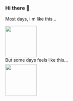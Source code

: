 ### Hi there 👋  

<!--
**sashapoulain/SashaPoulain** is a ✨ _special_ ✨ repository because its `README.md` (this file) appears on your GitHub profile.

Here are some ideas to get you started:

- 🔭 I’m currently working on ...
- 🌱 I’m currently learning ...
- 👯 I’m looking to collaborate on ...
- 🤔 I’m looking for help with ...
- 💬 Ask me about ...
- 📫 How to reach me: ...
- 😄 Pronouns: ...
- ⚡ Fun fact: ...
-->
Most days, i m like this...
<div id="header1">
  <img src="https://media.giphy.com/media/PMp40oEvNfKve/giphy.gif" width="100"/>
</div>
But some days feels like this...

<div id="header2">
  <img src="https://media.giphy.com/media/nguAwtOo4nxAY/giphy.gif" width="100"  style="margin-top:5px;"/>
</div>

